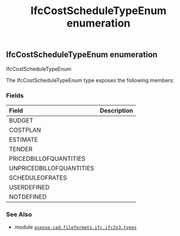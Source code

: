 ﻿---
title: IfcCostScheduleTypeEnum enumeration
second_title: Aspose.CAD for Python via .NET API References
description: 
type: docs
weight: 1970
url: /python-net/aspose.cad.fileformats.ifc.ifc2x3.types/ifccostscheduletypeenum/
is_root: false
---

## IfcCostScheduleTypeEnum enumeration

IfcCostScheduleTypeEnum



The IfcCostScheduleTypeEnum type exposes the following members:

### Fields
| Field | Description |
| :- | :- |
| BUDGET |  |
| COSTPLAN |  |
| ESTIMATE |  |
| TENDER |  |
| PRICEDBILLOFQUANTITIES |  |
| UNPRICEDBILLOFQUANTITIES |  |
| SCHEDULEOFRATES |  |
| USERDEFINED |  |
| NOTDEFINED |  |



### See Also
* module [`aspose.cad.fileformats.ifc.ifc2x3.types`](..)
